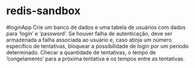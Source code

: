 # redis-sandbox

#loginApp
Crie um banco de dados e uma tabela de usuários com dados para ‘login’ e ‘password’. Se houver falha de autenticação, deve ser armazenada a falha associada ao usuário e, caso atinja um número específico de tentativas, bloquear a possibilidade de login por um período determinado. Checar a quantidade de tentativas, o tempo de ‘congelamento’ para a próxima tentativa e os tempos entre as tentativas.
